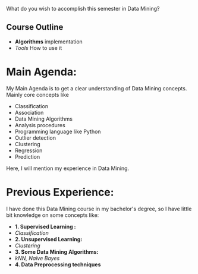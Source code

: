 What do you wish to accomplish this semester in Data Mining?

## Course Outline

- **Algorithms** implementation
- *Tools* How to use it

# Main Agenda:
My Main Agenda is to get a clear understanding of Data Mining concepts. Mainly core concepts like
- Classification
- Association
- Data Mining Algorithms
- Analysis procedures
- Programming language like Python
- Outlier detection
- Clustering
- Regression
- Prediction

Here, I will mention my experience in Data Mining.
# Previous Experience:
I have done this Data Mining course in my bachelor's degree, so I have little bit knowledge on some concepts like:
* **1. Supervised Learning :**
* *Classification*
* **2. Unsupervised Learning:**
* *Clustering* 
* **3. Some Data Mining Algorithms:**
* *kNN, Naive Bayes*
* **4. Data Preprocessing techniques**





